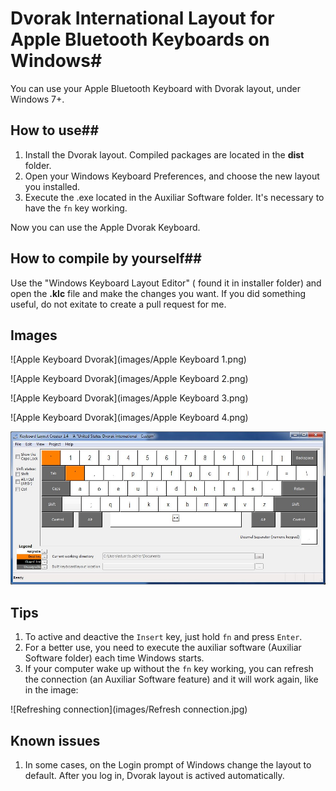 # Dvorak International Layout for Apple Bluetooth Keyboards on Windows#

You can use your Apple Bluetooth Keyboard with Dvorak layout, under Windows 7+.

## How to use##
1. Install the Dvorak layout. Compiled packages are located in the **dist** folder. 
2. Open your Windows Keyboard Preferences, and choose the new layout you installed.
3. Execute the .exe located in the Auxiliar Software folder. It's necessary to have the `fn` key working.

Now you can use the Apple Dvorak Keyboard.

## How to compile by yourself##
Use the "Windows Keyboard Layout Editor" ( found it in installer folder) and open the **.klc** file and make the changes you want. If you did something useful, do not exitate to create a pull request for me.

## Images
![Apple Keyboard Dvorak](images/Apple Keyboard 1.png)

![Apple Keyboard Dvorak](images/Apple Keyboard 2.png)

![Apple Keyboard Dvorak](images/Apple Keyboard 3.png)

![Apple Keyboard Dvorak](images/Apple Keyboard 4.png)

![Windows Keyboard Layout Creator](images/Windows.jpg)

## Tips
1. To active and deactive the `Insert` key, just hold `fn` and press `Enter`.
2. For a better use, you need to execute the auxiliar software (Auxiliar Software folder) each time Windows starts.
3. If your computer wake up without the `fn` key working, you can refresh the connection (an Auxiliar Software feature) and it will work again, like in the image:

![Refreshing connection](images/Refresh connection.jpg)

## Known issues
1. In some cases, on the Login prompt of Windows change the layout to default. After you log in, Dvorak layout is actived automatically.


